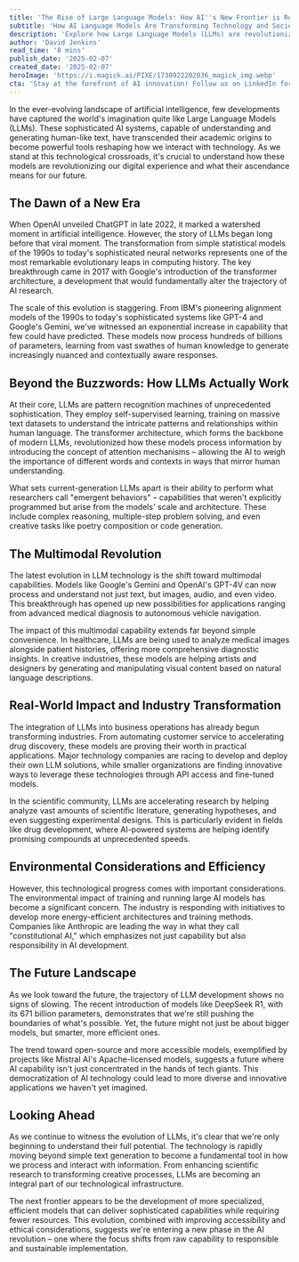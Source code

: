 ```yaml
---
title: 'The Rise of Large Language Models: How AI''s New Frontier is Reshaping Our Digital Future'
subtitle: 'How AI Language Models Are Transforming Technology and Society'
description: 'Explore how Large Language Models (LLMs) are revolutionizing technology and reshaping our digital future. From ChatGPT to Google''s Gemini, discover how these AI systems are transforming industries, enabling multimodal capabilities, and driving innovation while addressing crucial environmental and ethical considerations.'
author: 'David Jenkins'
read_time: '8 mins'
publish_date: '2025-02-07'
created_date: '2025-02-07'
heroImage: 'https://i.magick.ai/PIXE/1738922202036_magick_img.webp'
cta: 'Stay at the forefront of AI innovation! Follow us on LinkedIn for daily updates on the latest developments in Large Language Models and artificial intelligence.'
---
```


In the ever-evolving landscape of artificial intelligence, few developments have captured the world's imagination quite like Large Language Models (LLMs). These sophisticated AI systems, capable of understanding and generating human-like text, have transcended their academic origins to become powerful tools reshaping how we interact with technology. As we stand at this technological crossroads, it's crucial to understand how these models are revolutionizing our digital experience and what their ascendance means for our future.

## The Dawn of a New Era

When OpenAI unveiled ChatGPT in late 2022, it marked a watershed moment in artificial intelligence. However, the story of LLMs began long before that viral moment. The transformation from simple statistical models of the 1990s to today's sophisticated neural networks represents one of the most remarkable evolutionary leaps in computing history. The key breakthrough came in 2017 with Google's introduction of the transformer architecture, a development that would fundamentally alter the trajectory of AI research.

The scale of this evolution is staggering. From IBM's pioneering alignment models of the 1990s to today's sophisticated systems like GPT-4 and Google's Gemini, we've witnessed an exponential increase in capability that few could have predicted. These models now process hundreds of billions of parameters, learning from vast swathes of human knowledge to generate increasingly nuanced and contextually aware responses.

## Beyond the Buzzwords: How LLMs Actually Work

At their core, LLMs are pattern recognition machines of unprecedented sophistication. They employ self-supervised learning, training on massive text datasets to understand the intricate patterns and relationships within human language. The transformer architecture, which forms the backbone of modern LLMs, revolutionized how these models process information by introducing the concept of attention mechanisms – allowing the AI to weigh the importance of different words and contexts in ways that mirror human understanding.

What sets current-generation LLMs apart is their ability to perform what researchers call "emergent behaviors" – capabilities that weren't explicitly programmed but arise from the models' scale and architecture. These include complex reasoning, multiple-step problem solving, and even creative tasks like poetry composition or code generation.

## The Multimodal Revolution

The latest evolution in LLM technology is the shift toward multimodal capabilities. Models like Google's Gemini and OpenAI's GPT-4V can now process and understand not just text, but images, audio, and even video. This breakthrough has opened up new possibilities for applications ranging from advanced medical diagnosis to autonomous vehicle navigation.

The impact of this multimodal capability extends far beyond simple convenience. In healthcare, LLMs are being used to analyze medical images alongside patient histories, offering more comprehensive diagnostic insights. In creative industries, these models are helping artists and designers by generating and manipulating visual content based on natural language descriptions.

## Real-World Impact and Industry Transformation

The integration of LLMs into business operations has already begun transforming industries. From automating customer service to accelerating drug discovery, these models are proving their worth in practical applications. Major technology companies are racing to develop and deploy their own LLM solutions, while smaller organizations are finding innovative ways to leverage these technologies through API access and fine-tuned models.

In the scientific community, LLMs are accelerating research by helping analyze vast amounts of scientific literature, generating hypotheses, and even suggesting experimental designs. This is particularly evident in fields like drug development, where AI-powered systems are helping identify promising compounds at unprecedented speeds.

## Environmental Considerations and Efficiency

However, this technological progress comes with important considerations. The environmental impact of training and running large AI models has become a significant concern. The industry is responding with initiatives to develop more energy-efficient architectures and training methods. Companies like Anthropic are leading the way in what they call "constitutional AI," which emphasizes not just capability but also responsibility in AI development.

## The Future Landscape

As we look toward the future, the trajectory of LLM development shows no signs of slowing. The recent introduction of models like DeepSeek R1, with its 671 billion parameters, demonstrates that we're still pushing the boundaries of what's possible. Yet, the future might not just be about bigger models, but smarter, more efficient ones.

The trend toward open-source and more accessible models, exemplified by projects like Mistral AI's Apache-licensed models, suggests a future where AI capability isn't just concentrated in the hands of tech giants. This democratization of AI technology could lead to more diverse and innovative applications we haven't yet imagined.

## Looking Ahead

As we continue to witness the evolution of LLMs, it's clear that we're only beginning to understand their full potential. The technology is rapidly moving beyond simple text generation to become a fundamental tool in how we process and interact with information. From enhancing scientific research to transforming creative processes, LLMs are becoming an integral part of our technological infrastructure.

The next frontier appears to be the development of more specialized, efficient models that can deliver sophisticated capabilities while requiring fewer resources. This evolution, combined with improving accessibility and ethical considerations, suggests we're entering a new phase in the AI revolution – one where the focus shifts from raw capability to responsible and sustainable implementation.